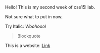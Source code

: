 Hello!
This is my second week of cse15l lab.

Not sure what to put in now.

Try Italic: _Woohooo!_

> Blockquote

This is a website: [Link](https://ucsd-cse15l-w22.github.io/)
